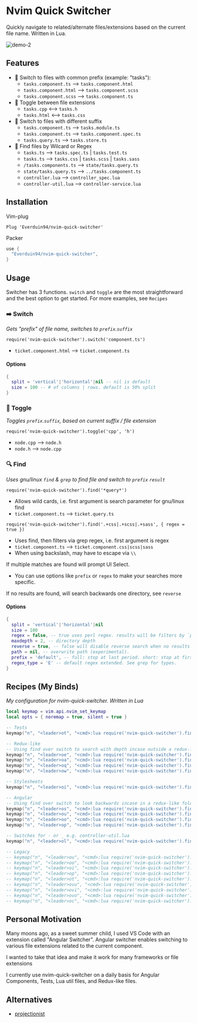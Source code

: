 # Nvim Quick Switcher
Quickly navigate to related/alternate files/extensions based on the current file name. Written in Lua.

![demo-2](https://user-images.githubusercontent.com/14320878/152060031-cec37a34-b1f8-4812-9758-e43a04f044a8.gif)

## Features
- 🦕 Switch to files with common prefix (example: "tasks"):
  - `tasks.component.ts` --> `tasks.component.html`
  - `tasks.component.html` --> `tasks.component.scss`
  - `tasks.component.scss` --> `tasks.component.ts`
- 🦎 Toggle between file extensions
  - `tasks.cpp` <--> `tasks.h`
  - `tasks.html` <--> `tasks.css`
- 🐙 Switch to files with different suffix
  - `tasks.component.ts` --> `tasks.module.ts`
  - `tasks.component.ts` --> `tasks.component.spec.ts`
  - `tasks.query.ts` --> `tasks.store.ts`
- 🐒 Find files by Wilcard or Regex
  - `tasks.ts` --> `tasks.spec.ts` | `tasks.test.ts` 
  - `tasks.ts` --> `tasks.css` | `tasks.scss` | `tasks.sass`
  - `/tasks.components.ts` --> `state/tasks.query.ts` 
  - `state/tasks.query.ts` --> `../tasks.component.ts`
  - `controller.lua` --> `controller_spec.lua`
  - `controller-util.lua` --> `controller-service.lua`

## Installation
Vim-plug 
```vim
Plug 'Everduin94/nvim-quick-switcher'
```

Packer
```lua
use {
  "Everduin94/nvim-quick-switcher",
}
```

## Usage

Switcher has 3 functions. `switch` and `toggle` are the most straightforward and the
best option to get started. For more examples, see `Recipes`

### ➡️ Switch
*Gets "prefix" of file name, switches to `prefix`.`suffix`*

`require('nvim-quick-switcher').switch('component.ts')`
- `ticket.component.html` --> `ticket.component.ts`

#### Options
```lua
{
  split = 'vertical'|'horizontal'|nil -- nil is default
  size = 100 -- # of columns | rows. default is 50% split
}
```

### 🔄 Toggle
*Toggles `prefix`.`suffix`, based on current suffix / file extension*

`require('nvim-quick-switcher').toggle('cpp', 'h')`
- `node.cpp` --> `node.h`
- `node.h` --> `node.cpp`

### 🔍 Find 
*Uses gnu/linux `find` & `grep` to find file and switch to `prefix` `result`*

`require('nvim-quick-switcher').find('*query*')`
- Allows wild cards, i.e. first argument is search parameter for gnu/linux find
- `ticket.component.ts` --> `ticket.query.ts`

`require('nvim-quick-switcher').find('.+css|.+scss|.+sass', { regex = true })`
- Uses find, then filters via grep regex, i.e. first argument is regex
- `ticket.component.ts` --> `ticket.component.css|scss|sass`
- When using backslash, may have to escape via `\\`

If multiple matches are found will prompt UI Select.
- You can use options like `prefix` or `regex` to make your searches more specific.


If no results are found, will search backwards one directory, see `reverse`

#### Options 
```lua
{
  split = 'vertical'|'horizontal'|nil
  size = 100 
  regex = false, -- true uses perl regex. results will be filters by `prefix*`
  maxdepth = 2, -- directory depth 
  reverse = true, -- false will disable reverse search when no results are found
  path = nil, -- overwrite path (experimental).
  prefix = 'default', -- full: stop at last period. short: stop at first _ or -. default: stop at first period.
  regex_type = 'E' -- default regex extended. See grep for types.
}
```

## Recipes (My Binds)
*My configuration for nvim-quick-switcher. Written in Lua*

```lua
local keymap = vim.api.nvim_set_keymap
local opts = { noremap = true, silent = true }

-- Tests
keymap("n", "<leader>ot", "<cmd>:lua require('nvim-quick-switcher').find('.+test|.+spec', { regex = true, prefix='full' })<CR>", opts)

-- Redux-like
-- Using find over switch to search with depth incase outside a redux-like folder "/state"
keymap("n", "<leader>oe", "<cmd>:lua require('nvim-quick-switcher').find('*effects*')<CR>", opts)
keymap("n", "<leader>oa", "<cmd>:lua require('nvim-quick-switcher').find('*actions*')<CR>", opts)
keymap("n", "<leader>oq", "<cmd>:lua require('nvim-quick-switcher').find('*query*')<CR>", opts)
keymap("n", "<leader>ow", "<cmd>:lua require('nvim-quick-switcher').find('*store*')<CR>", opts)

-- Stylesheets
keymap("n", "<leader>oi", "<cmd>:lua require('nvim-quick-switcher').find('.+css|.+scss|.+sass', { regex = true, prefix='full' })<CR>", opts)

-- Angular
-- Using find over switch to look backwards incase in a redux-like folder "/state"
keymap("n", "<leader>os", "<cmd>:lua require('nvim-quick-switcher').find('.service.ts')<CR>", opts)
keymap("n", "<leader>ou", "<cmd>:lua require('nvim-quick-switcher').find('.component.ts')<CR>", opts)
keymap("n", "<leader>oo", "<cmd>:lua require('nvim-quick-switcher').find('.component.html')<CR>", opts)
keymap("n", "<leader>op", "<cmd>:lua require('nvim-quick-switcher').find('.module.ts')<CR>", opts)

-- Switches for - or _ e.g. controller-util.lua
keymap("n", "<leader>ol", "<cmd>:lua require('nvim-quick-switcher').find('*util.*', { prefix='short' })<CR>", opts)

-- Legacy
-- keymap("n", "<leader>ou", "<cmd>:lua require('nvim-quick-switcher').switch('component.ts')<CR>", opts)
-- keymap("n", "<leader>oo", "<cmd>:lua require('nvim-quick-switcher').switch('component.html')<CR>", opts)
-- keymap("n", "<leader>oi", "<cmd>:lua require('nvim-quick-switcher').switch('component.scss')<CR>", opts)
-- keymap("n", "<leader>op", "<cmd>:lua require('nvim-quick-switcher').switch('module.ts')<CR>", opts)
-- keymap("n", "<leader>ot", "<cmd>:lua require('nvim-quick-switcher').switch('component.spec.ts')<CR>", opts)
-- keymap("n", "<leader>ovu", "<cmd>:lua require('nvim-quick-switcher').switch('component.ts', { split = 'vertical' })<CR>", opts)
-- keymap("n", "<leader>ovi", "<cmd>:lua require('nvim-quick-switcher').switch('component.scss', { split = 'vertical' })<CR>", opts)
-- keymap("n", "<leader>ovo", "<cmd>:lua require('nvim-quick-switcher').switch('component.html', { split = 'vertical' })<CR>", opts)
-- keymap("n", "<leader>oc", "<cmd>:lua require('nvim-quick-switcher').toggle('cpp', 'h')<CR>", opts)
```

## Personal Motivation
Many moons ago, as a sweet summer child, I used VS Code with an extension called "Angular Switcher".
Angular switcher enables switching to various file extensions related to the current component.

I wanted to take that idea and make it work for many frameworks or file extensions

I currently use nvim-quick-switcher on a daily basis for Angular Components, Tests, Lua util files, and Redux-like files.

## Alternatives
- [projectionist](https://github.com/tpope/vim-projectionist)

